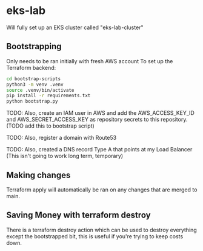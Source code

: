 # eks-lab
Will fully set up an EKS cluster called "eks-lab-cluster"

## Bootstrapping
Only needs to be ran initially with fresh AWS account
To set up the Terraform backend:

```bash
cd bootstrap-scripts
python3 -m venv .venv
source .venv/bin/activate
pip install -r requirements.txt
python bootstrap.py
```

TODO: Also, create an IAM user in AWS and add the AWS_ACCESS_KEY_ID and AWS_SECRET_ACCESS_KEY as repository secrets to this repository. (TODO add this to bootstrap script)

TODO: Also, register a domain with Route53

TODO: Also, created a DNS record Type A that points at my Load Balancer (This isn't going to work long term, temporary)


## Making changes
Terraform apply will automatically be ran on any changes that are merged to main.

## Saving Money with terraform destroy
There is a terraform destroy action which can be used to destroy everything except the bootstrapped bit, this is useful if you're trying to keep costs down.